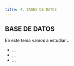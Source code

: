 ```yaml
---
title: 4. BASES DE DATOS
---
```

## BASE DE DATOS

En este tema vamos a estudiar...

* ...
* ...
* ...
